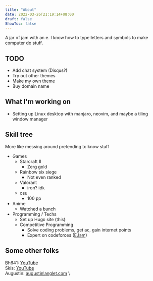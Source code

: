 ```yaml
---
title: "About"
date: 2022-03-26T21:19:14+08:00
draft: false
ShowToc: false
---
```


A jar of jam with an e. I know how to type letters and symbols to make computer do stuff.

## TODO
- Add chat system (Disqus?)
- Try out other themes
- Make my own theme
- Buy domain name

## What I'm working on
- Setting up Linux desktop with manjaro, neovim, and maybe a tiling window manager

## Skill tree
More like messing around pretending to know stuff
- Games
	- Starcraft II
		- Zerg gold
	- Rainbow six siege
		- Not even ranked
	- Valorant
		- iron? idk
	- osu
		- 100 pp
- Anime
	- Watched a bunch
- Programming / Techs
	- Set up Hugo site (this)
	- Competitive Programming
		- Solve coding problems, get ac, gain internet points
		- Expert on codeforces ([EJam](https://codeforces.com/profile/ejam))

## Some other folks
Bh641: [YouTube](https://www.youtube.com/channel/UCj1owo1n1tkOhZu_JfbKp0A) \
Skis: [YouTube](https://www.youtube.com/channel/UC26gxLD2tk8hHf-0bhhbWnQ) \
Augustin: [augustinlanglet.com](https://www.augustinlanglet.com/) \
